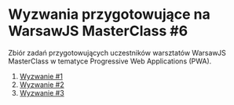 # Wyzwania przygotowujące na WarsawJS MasterClass #6
Zbiór zadań przygotowujących uczestników warsztatów WarsawJS MasterClass w tematyce Progressive Web Applications (PWA).

1. [Wyzwanie #1][1]
2. [Wyzwanie #2][2]
2. [Wyzwanie #3][3]

[1]: https://github.com/mszklarski/warsawjs-masterclass-6-challenges
[2]: https://github.com/mszklarski/warsawjs-masterclass-6-challenges
[3]: https://github.com/mszklarski/warsawjs-masterclass-6-challenges
